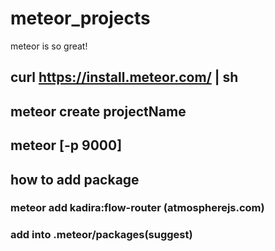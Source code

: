 # meteor_projects
meteor is so great!

## curl https://install.meteor.com/ | sh
## meteor create projectName
## meteor [-p 9000]
## how to add package
   ###  meteor add kadira:flow-router (atmospherejs.com)
   ###  add into .meteor/packages(suggest)
